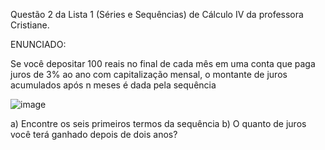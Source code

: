 Questão 2 da Lista 1 (Séries e Sequências) de Cálculo IV da professora Cristiane.

ENUNCIADO:

Se você depositar 100 reais no final de cada mês em uma conta que paga juros de 3% ao ano com capitalização mensal, o montante de juros acumulados após n meses é dada pela sequência

![image](https://user-images.githubusercontent.com/25599308/236597766-096c89ab-e7a5-4313-8b7f-b39bbcde4714.png)

a) Encontre os seis primeiros termos da sequência
b) O quanto de juros você terá ganhado depois de dois anos?
